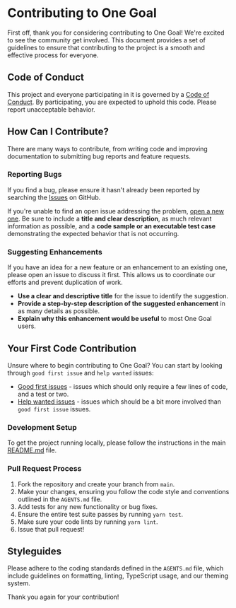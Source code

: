 # Contributing to One Goal

First off, thank you for considering contributing to One Goal! We're excited to see the community get involved. This document provides a set of guidelines to ensure that contributing to the project is a smooth and effective process for everyone.

## Code of Conduct

This project and everyone participating in it is governed by a [Code of Conduct](CODE_OF_CONDUCT.md). By participating, you are expected to uphold this code. Please report unacceptable behavior.

## How Can I Contribute?

There are many ways to contribute, from writing code and improving documentation to submitting bug reports and feature requests.

### Reporting Bugs

If you find a bug, please ensure it hasn't already been reported by searching the [Issues](https://github.com/aadilmughal786/one-goal/issues) on GitHub.

If you're unable to find an open issue addressing the problem, [open a new one](https://github.com/aadilmughal786/one-goal/issues/new). Be sure to include a **title and clear description**, as much relevant information as possible, and a **code sample or an executable test case** demonstrating the expected behavior that is not occurring.

### Suggesting Enhancements

If you have an idea for a new feature or an enhancement to an existing one, please open an issue to discuss it first. This allows us to coordinate our efforts and prevent duplication of work.

- **Use a clear and descriptive title** for the issue to identify the suggestion.
- **Provide a step-by-step description of the suggested enhancement** in as many details as possible.
- **Explain why this enhancement would be useful** to most One Goal users.

## Your First Code Contribution

Unsure where to begin contributing to One Goal? You can start by looking through `good first issue` and `help wanted` issues:

- [Good first issues](https://github.com/aadilmughal786/one-goal/labels/good%20first%20issue) - issues which should only require a few lines of code, and a test or two.
- [Help wanted issues](https://github.com/aadilmughal786/one-goal/labels/help%20wanted) - issues which should be a bit more involved than `good first issue` issues.

### Development Setup

To get the project running locally, please follow the instructions in the main [README.md](./README.md) file.

### Pull Request Process

1.  Fork the repository and create your branch from `main`.
2.  Make your changes, ensuring you follow the code style and conventions outlined in the `AGENTS.md` file.
3.  Add tests for any new functionality or bug fixes.
4.  Ensure the entire test suite passes by running `yarn test`.
5.  Make sure your code lints by running `yarn lint`.
6.  Issue that pull request!

## Styleguides

Please adhere to the coding standards defined in the `AGENTS.md` file, which include guidelines on formatting, linting, TypeScript usage, and our theming system.

Thank you again for your contribution!
